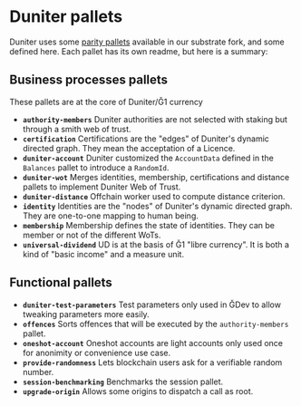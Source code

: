 # Duniter pallets

Duniter uses some [parity pallets](https://github.com/duniter/substrate/tree/master/frame) available in our substrate fork, and some defined here. Each pallet has its own readme, but here is a summary:

## Business processes pallets

These pallets are at the core of Duniter/Ğ1 currency

- **`authority-members`** Duniter authorities are not selected with staking but through a smith web of trust.
- **`certification`** Certifications are the "edges" of Duniter's dynamic directed graph. They mean the acceptation of a Licence.
- **`duniter-account`** Duniter customized the `AccountData` defined in the `Balances` pallet to introduce a `RandomId`.
- **`duniter-wot`** Merges identities, membership, certifications and distance pallets to implement Duniter Web of Trust.
- **`duniter-distance`** Offchain worker used to compute distance criterion.
- **`identity`** Identities are the "nodes" of Duniter's dynamic directed graph. They are one-to-one mapping to human being.
- **`membership`** Membership defines the state of identities. They can be member or not of the different WoTs.
- **`universal-dividend`** UD is at the basis of Ğ1 "libre currency". It is both a kind of "basic income" and a measure unit.

## Functional pallets

- **`duniter-test-parameters`** Test parameters only used in ĞDev to allow tweaking parameters more easily.
- **`offences`** Sorts offences that will be executed by the `authority-members` pallet.
- **`oneshot-account`** Oneshot accounts are light accounts only used once for anonimity or convenience use case.
- **`provide-randomness`** Lets blockchain users ask for a verifiable random number.
- **`session-benchmarking`** Benchmarks the session pallet.
- **`upgrade-origin`** Allows some origins to dispatch a call as root.